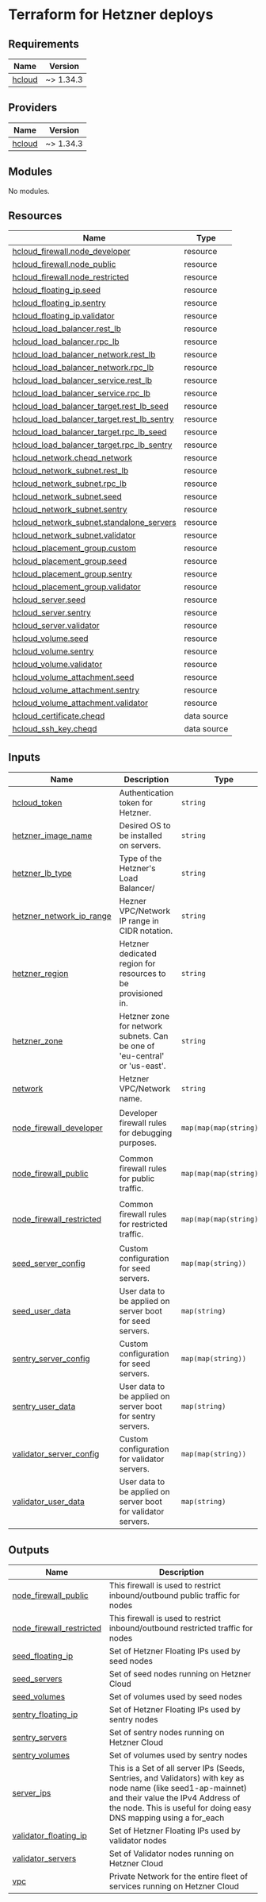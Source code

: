 # Terraform for Hetzner deploys

<!-- BEGIN_TF_DOCS -->
## Requirements

| Name | Version |
|------|---------|
| <a name="requirement_hcloud"></a> [hcloud](#requirement\_hcloud) | ~> 1.34.3 |

## Providers

| Name | Version |
|------|---------|
| <a name="provider_hcloud"></a> [hcloud](#provider\_hcloud) | ~> 1.34.3 |

## Modules

No modules.

## Resources

| Name | Type |
|------|------|
| [hcloud_firewall.node_developer](https://registry.terraform.io/providers/hetznercloud/hcloud/latest/docs/resources/firewall) | resource |
| [hcloud_firewall.node_public](https://registry.terraform.io/providers/hetznercloud/hcloud/latest/docs/resources/firewall) | resource |
| [hcloud_firewall.node_restricted](https://registry.terraform.io/providers/hetznercloud/hcloud/latest/docs/resources/firewall) | resource |
| [hcloud_floating_ip.seed](https://registry.terraform.io/providers/hetznercloud/hcloud/latest/docs/resources/floating_ip) | resource |
| [hcloud_floating_ip.sentry](https://registry.terraform.io/providers/hetznercloud/hcloud/latest/docs/resources/floating_ip) | resource |
| [hcloud_floating_ip.validator](https://registry.terraform.io/providers/hetznercloud/hcloud/latest/docs/resources/floating_ip) | resource |
| [hcloud_load_balancer.rest_lb](https://registry.terraform.io/providers/hetznercloud/hcloud/latest/docs/resources/load_balancer) | resource |
| [hcloud_load_balancer.rpc_lb](https://registry.terraform.io/providers/hetznercloud/hcloud/latest/docs/resources/load_balancer) | resource |
| [hcloud_load_balancer_network.rest_lb](https://registry.terraform.io/providers/hetznercloud/hcloud/latest/docs/resources/load_balancer_network) | resource |
| [hcloud_load_balancer_network.rpc_lb](https://registry.terraform.io/providers/hetznercloud/hcloud/latest/docs/resources/load_balancer_network) | resource |
| [hcloud_load_balancer_service.rest_lb](https://registry.terraform.io/providers/hetznercloud/hcloud/latest/docs/resources/load_balancer_service) | resource |
| [hcloud_load_balancer_service.rpc_lb](https://registry.terraform.io/providers/hetznercloud/hcloud/latest/docs/resources/load_balancer_service) | resource |
| [hcloud_load_balancer_target.rest_lb_seed](https://registry.terraform.io/providers/hetznercloud/hcloud/latest/docs/resources/load_balancer_target) | resource |
| [hcloud_load_balancer_target.rest_lb_sentry](https://registry.terraform.io/providers/hetznercloud/hcloud/latest/docs/resources/load_balancer_target) | resource |
| [hcloud_load_balancer_target.rpc_lb_seed](https://registry.terraform.io/providers/hetznercloud/hcloud/latest/docs/resources/load_balancer_target) | resource |
| [hcloud_load_balancer_target.rpc_lb_sentry](https://registry.terraform.io/providers/hetznercloud/hcloud/latest/docs/resources/load_balancer_target) | resource |
| [hcloud_network.cheqd_network](https://registry.terraform.io/providers/hetznercloud/hcloud/latest/docs/resources/network) | resource |
| [hcloud_network_subnet.rest_lb](https://registry.terraform.io/providers/hetznercloud/hcloud/latest/docs/resources/network_subnet) | resource |
| [hcloud_network_subnet.rpc_lb](https://registry.terraform.io/providers/hetznercloud/hcloud/latest/docs/resources/network_subnet) | resource |
| [hcloud_network_subnet.seed](https://registry.terraform.io/providers/hetznercloud/hcloud/latest/docs/resources/network_subnet) | resource |
| [hcloud_network_subnet.sentry](https://registry.terraform.io/providers/hetznercloud/hcloud/latest/docs/resources/network_subnet) | resource |
| [hcloud_network_subnet.standalone_servers](https://registry.terraform.io/providers/hetznercloud/hcloud/latest/docs/resources/network_subnet) | resource |
| [hcloud_network_subnet.validator](https://registry.terraform.io/providers/hetznercloud/hcloud/latest/docs/resources/network_subnet) | resource |
| [hcloud_placement_group.custom](https://registry.terraform.io/providers/hetznercloud/hcloud/latest/docs/resources/placement_group) | resource |
| [hcloud_placement_group.seed](https://registry.terraform.io/providers/hetznercloud/hcloud/latest/docs/resources/placement_group) | resource |
| [hcloud_placement_group.sentry](https://registry.terraform.io/providers/hetznercloud/hcloud/latest/docs/resources/placement_group) | resource |
| [hcloud_placement_group.validator](https://registry.terraform.io/providers/hetznercloud/hcloud/latest/docs/resources/placement_group) | resource |
| [hcloud_server.seed](https://registry.terraform.io/providers/hetznercloud/hcloud/latest/docs/resources/server) | resource |
| [hcloud_server.sentry](https://registry.terraform.io/providers/hetznercloud/hcloud/latest/docs/resources/server) | resource |
| [hcloud_server.validator](https://registry.terraform.io/providers/hetznercloud/hcloud/latest/docs/resources/server) | resource |
| [hcloud_volume.seed](https://registry.terraform.io/providers/hetznercloud/hcloud/latest/docs/resources/volume) | resource |
| [hcloud_volume.sentry](https://registry.terraform.io/providers/hetznercloud/hcloud/latest/docs/resources/volume) | resource |
| [hcloud_volume.validator](https://registry.terraform.io/providers/hetznercloud/hcloud/latest/docs/resources/volume) | resource |
| [hcloud_volume_attachment.seed](https://registry.terraform.io/providers/hetznercloud/hcloud/latest/docs/resources/volume_attachment) | resource |
| [hcloud_volume_attachment.sentry](https://registry.terraform.io/providers/hetznercloud/hcloud/latest/docs/resources/volume_attachment) | resource |
| [hcloud_volume_attachment.validator](https://registry.terraform.io/providers/hetznercloud/hcloud/latest/docs/resources/volume_attachment) | resource |
| [hcloud_certificate.cheqd](https://registry.terraform.io/providers/hetznercloud/hcloud/latest/docs/data-sources/certificate) | data source |
| [hcloud_ssh_key.cheqd](https://registry.terraform.io/providers/hetznercloud/hcloud/latest/docs/data-sources/ssh_key) | data source |

## Inputs

| Name | Description | Type | Default | Required |
|------|-------------|------|---------|:--------:|
| <a name="input_hcloud_token"></a> [hcloud\_token](#input\_hcloud\_token) | Authentication token for Hetzner. | `string` | n/a | yes |
| <a name="input_hetzner_image_name"></a> [hetzner\_image\_name](#input\_hetzner\_image\_name) | Desired OS to be installed on servers. | `string` | `"ubuntu-20.04"` | no |
| <a name="input_hetzner_lb_type"></a> [hetzner\_lb\_type](#input\_hetzner\_lb\_type) | Type of the Hetzner's Load Balancer/ | `string` | `"lb11"` | no |
| <a name="input_hetzner_network_ip_range"></a> [hetzner\_network\_ip\_range](#input\_hetzner\_network\_ip\_range) | Hezner VPC/Network IP range in CIDR notation. | `string` | n/a | yes |
| <a name="input_hetzner_region"></a> [hetzner\_region](#input\_hetzner\_region) | Hetzner dedicated region for resources to be provisioned in. | `string` | n/a | yes |
| <a name="input_hetzner_zone"></a> [hetzner\_zone](#input\_hetzner\_zone) | Hetzner zone for network subnets. Can be one of 'eu-central' or 'us-east'. | `string` | `"eu-central"` | no |
| <a name="input_network"></a> [network](#input\_network) | Hetzner VPC/Network name. | `string` | n/a | yes |
| <a name="input_node_firewall_developer"></a> [node\_firewall\_developer](#input\_node\_firewall\_developer) | Developer firewall rules for debugging purposes. | `map(map(map(string)))` | <pre>{<br>  "inbound": {},<br>  "outbound": {}<br>}</pre> | no |
| <a name="input_node_firewall_public"></a> [node\_firewall\_public](#input\_node\_firewall\_public) | Common firewall rules for public traffic. | `map(map(map(string)))` | <pre>{<br>  "inbound": {},<br>  "outbound": {}<br>}</pre> | no |
| <a name="input_node_firewall_restricted"></a> [node\_firewall\_restricted](#input\_node\_firewall\_restricted) | Common firewall rules for restricted traffic. | `map(map(map(string)))` | <pre>{<br>  "inbound": {},<br>  "outbound": {}<br>}</pre> | no |
| <a name="input_seed_server_config"></a> [seed\_server\_config](#input\_seed\_server\_config) | Custom configuration for seed servers. | `map(map(string))` | n/a | yes |
| <a name="input_seed_user_data"></a> [seed\_user\_data](#input\_seed\_user\_data) | User data to be applied on server boot for seed servers. | `map(string)` | `{}` | no |
| <a name="input_sentry_server_config"></a> [sentry\_server\_config](#input\_sentry\_server\_config) | Custom configuration for seed servers. | `map(map(string))` | n/a | yes |
| <a name="input_sentry_user_data"></a> [sentry\_user\_data](#input\_sentry\_user\_data) | User data to be applied on server boot for sentry servers. | `map(string)` | `{}` | no |
| <a name="input_validator_server_config"></a> [validator\_server\_config](#input\_validator\_server\_config) | Custom configuration for validator servers. | `map(map(string))` | n/a | yes |
| <a name="input_validator_user_data"></a> [validator\_user\_data](#input\_validator\_user\_data) | User data to be applied on server boot for validator servers. | `map(string)` | `{}` | no |

## Outputs

| Name | Description |
|------|-------------|
| <a name="output_node_firewall_public"></a> [node\_firewall\_public](#output\_node\_firewall\_public) | This firewall is used to restrict inbound/outbound public traffic for nodes |
| <a name="output_node_firewall_restricted"></a> [node\_firewall\_restricted](#output\_node\_firewall\_restricted) | This firewall is used to restrict inbound/outbound restricted traffic for nodes |
| <a name="output_seed_floating_ip"></a> [seed\_floating\_ip](#output\_seed\_floating\_ip) | Set of Hetzner Floating IPs used by seed nodes |
| <a name="output_seed_servers"></a> [seed\_servers](#output\_seed\_servers) | Set of seed nodes running on Hetzner Cloud |
| <a name="output_seed_volumes"></a> [seed\_volumes](#output\_seed\_volumes) | Set of volumes used by seed nodes |
| <a name="output_sentry_floating_ip"></a> [sentry\_floating\_ip](#output\_sentry\_floating\_ip) | Set of Hetzner Floating IPs used by sentry nodes |
| <a name="output_sentry_servers"></a> [sentry\_servers](#output\_sentry\_servers) | Set of sentry nodes running on Hetzner Cloud |
| <a name="output_sentry_volumes"></a> [sentry\_volumes](#output\_sentry\_volumes) | Set of volumes used by sentry nodes |
| <a name="output_server_ips"></a> [server\_ips](#output\_server\_ips) | This is a Set of all server IPs (Seeds, Sentries, and Validators) with key as node name (like seed1-ap-mainnet) and their value the IPv4 Address of the node. This is useful for doing easy DNS mapping using a for\_each |
| <a name="output_validator_floating_ip"></a> [validator\_floating\_ip](#output\_validator\_floating\_ip) | Set of Hetzner Floating IPs used by validator nodes |
| <a name="output_validator_servers"></a> [validator\_servers](#output\_validator\_servers) | Set of Validator nodes running on Hetzner Cloud |
| <a name="output_vpc"></a> [vpc](#output\_vpc) | Private Network for the entire fleet of services running on Hetzner Cloud |
<!-- END_TF_DOCS -->